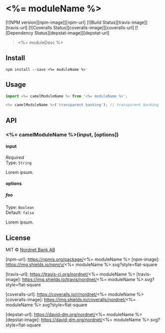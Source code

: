 # <%= moduleName %>

[![NPM version][npm-image]][npm-url]
[![Build Status][travis-image]][travis-url]
[![Coveralls Status][coveralls-image]][coveralls-url]
[![Dependency Status][depstat-image]][depstat-url]

> <%= moduleDesc %>

## Install

    npm install --save <%= moduleName %>

## Usage

```js
import <%= camelModuleName %> from '<%= moduleName %>';

<%= camelModuleName %>('transparent banking'); // transparent banking
```

## API

### <%= camelModuleName %>(input, [options])

#### input

*Required*  
Type: `String`

Lorem ipsum.

#### options

##### foo

Type: `Boolean`  
Default: `false`

Lorem ipsum.

## License

MIT © [Nordnet Bank AB](https://www.nordnet.se/)

[npm-url]: https://npmjs.org/package/<%= moduleName %>
[npm-image]: https://img.shields.io/npm/v/<%= moduleName %>.svg?style=flat-square

[travis-url]: https://travis-ci.org/nordnet/<%= moduleName %>
[travis-image]: https://img.shields.io/travis/nordnet/<%= moduleName %>.svg?style=flat-square

[coveralls-url]: https://coveralls.io/r/nordnet/<%= moduleName %>
[coveralls-image]: https://img.shields.io/coveralls/nordnet/<%= moduleName %>.svg?style=flat-square

[depstat-url]: https://david-dm.org/nordnet/<%= moduleName %>
[depstat-image]: https://david-dm.org/nordnet/<%= moduleName %>.svg?style=flat-square
